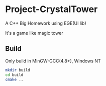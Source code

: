 # Project-CrystalTower
A C++ Big Homework using EGE(UI lib)

It's a game like magic tower

## Build

Only build in MinGW-GCC(4.8+), Windows NT

```bash
mkdir build
cd build
cmake ..
```



